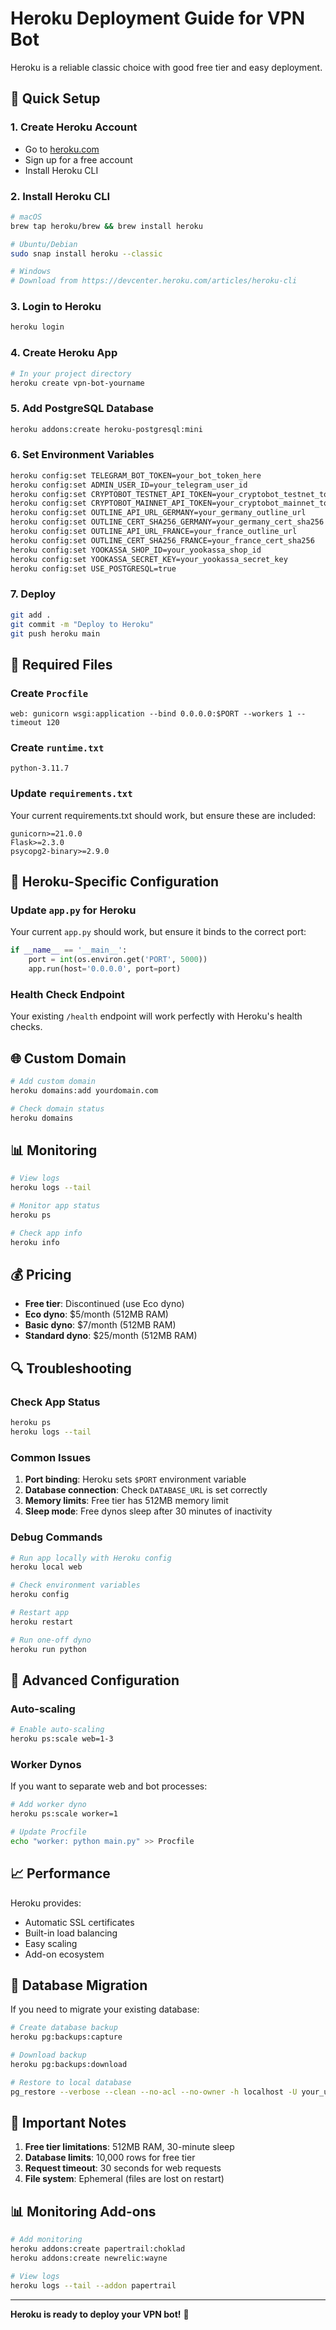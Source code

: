 # Heroku Deployment Guide for VPN Bot

Heroku is a reliable classic choice with good free tier and easy deployment.

## 🚀 Quick Setup

### 1. Create Heroku Account

- Go to [heroku.com](https://heroku.com)
- Sign up for a free account
- Install Heroku CLI

### 2. Install Heroku CLI

```bash
# macOS
brew tap heroku/brew && brew install heroku

# Ubuntu/Debian
sudo snap install heroku --classic

# Windows
# Download from https://devcenter.heroku.com/articles/heroku-cli
```

### 3. Login to Heroku

```bash
heroku login
```

### 4. Create Heroku App

```bash
# In your project directory
heroku create vpn-bot-yourname
```

### 5. Add PostgreSQL Database

```bash
heroku addons:create heroku-postgresql:mini
```

### 6. Set Environment Variables

```bash
heroku config:set TELEGRAM_BOT_TOKEN=your_bot_token_here
heroku config:set ADMIN_USER_ID=your_telegram_user_id
heroku config:set CRYPTOBOT_TESTNET_API_TOKEN=your_cryptobot_testnet_token
heroku config:set CRYPTOBOT_MAINNET_API_TOKEN=your_cryptobot_mainnet_token
heroku config:set OUTLINE_API_URL_GERMANY=your_germany_outline_url
heroku config:set OUTLINE_CERT_SHA256_GERMANY=your_germany_cert_sha256
heroku config:set OUTLINE_API_URL_FRANCE=your_france_outline_url
heroku config:set OUTLINE_CERT_SHA256_FRANCE=your_france_cert_sha256
heroku config:set YOOKASSA_SHOP_ID=your_yookassa_shop_id
heroku config:set YOOKASSA_SECRET_KEY=your_yookassa_secret_key
heroku config:set USE_POSTGRESQL=true
```

### 7. Deploy

```bash
git add .
git commit -m "Deploy to Heroku"
git push heroku main
```

## 📁 Required Files

### Create `Procfile`

```
web: gunicorn wsgi:application --bind 0.0.0.0:$PORT --workers 1 --timeout 120
```

### Create `runtime.txt`

```
python-3.11.7
```

### Update `requirements.txt`

Your current requirements.txt should work, but ensure these are included:

```
gunicorn>=21.0.0
Flask>=2.3.0
psycopg2-binary>=2.9.0
```

## 🔧 Heroku-Specific Configuration

### Update `app.py` for Heroku

Your current `app.py` should work, but ensure it binds to the correct port:

```python
if __name__ == '__main__':
    port = int(os.environ.get('PORT', 5000))
    app.run(host='0.0.0.0', port=port)
```

### Health Check Endpoint

Your existing `/health` endpoint will work perfectly with Heroku's health checks.

## 🌐 Custom Domain

```bash
# Add custom domain
heroku domains:add yourdomain.com

# Check domain status
heroku domains
```

## 📊 Monitoring

```bash
# View logs
heroku logs --tail

# Monitor app status
heroku ps

# Check app info
heroku info
```

## 💰 Pricing

- **Free tier**: Discontinued (use Eco dyno)
- **Eco dyno**: $5/month (512MB RAM)
- **Basic dyno**: $7/month (512MB RAM)
- **Standard dyno**: $25/month (512MB RAM)

## 🔍 Troubleshooting

### Check App Status

```bash
heroku ps
heroku logs --tail
```

### Common Issues

1. **Port binding**: Heroku sets `$PORT` environment variable
2. **Database connection**: Check `DATABASE_URL` is set correctly
3. **Memory limits**: Free tier has 512MB memory limit
4. **Sleep mode**: Free dynos sleep after 30 minutes of inactivity

### Debug Commands

```bash
# Run app locally with Heroku config
heroku local web

# Check environment variables
heroku config

# Restart app
heroku restart

# Run one-off dyno
heroku run python
```

## 🚀 Advanced Configuration

### Auto-scaling

```bash
# Enable auto-scaling
heroku ps:scale web=1-3
```

### Worker Dynos

If you want to separate web and bot processes:

```bash
# Add worker dyno
heroku ps:scale worker=1

# Update Procfile
echo "worker: python main.py" >> Procfile
```

## 📈 Performance

Heroku provides:

- Automatic SSL certificates
- Built-in load balancing
- Easy scaling
- Add-on ecosystem

## 🔧 Database Migration

If you need to migrate your existing database:

```bash
# Create database backup
heroku pg:backups:capture

# Download backup
heroku pg:backups:download

# Restore to local database
pg_restore --verbose --clean --no-acl --no-owner -h localhost -U your_username -d your_database latest.dump
```

## 🚨 Important Notes

1. **Free tier limitations**: 512MB RAM, 30-minute sleep
2. **Database limits**: 10,000 rows for free tier
3. **Request timeout**: 30 seconds for web requests
4. **File system**: Ephemeral (files are lost on restart)

## 📊 Monitoring Add-ons

```bash
# Add monitoring
heroku addons:create papertrail:choklad
heroku addons:create newrelic:wayne

# View logs
heroku logs --tail --addon papertrail
```

---

**Heroku is ready to deploy your VPN bot!** 🚀
